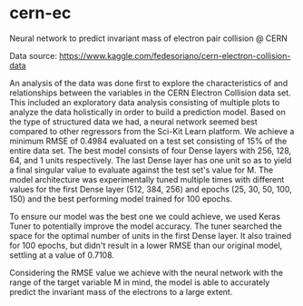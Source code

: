 # cern-ec
Neural network to predict invariant mass of electron pair collision @ CERN

Data source: https://www.kaggle.com/fedesoriano/cern-electron-collision-data

An analysis of the data was done first to explore the characteristics of and relationships between the
variables in the CERN Electron Collision data set. This included an exploratory data analysis consisting
of multiple plots to analyze the data holistically in order to build a prediction model. Based on the type
of structured data we had, a neural network seemed best compared to other regressors from the Sci-Kit Learn
platform. We achieve a minimum RMSE of 0.4984 evaluated on a test set consisting of 15% of the entire data
set. The best model consists of four Dense layers with 256, 128, 64, and 1 units respectively. The last Dense
layer has one unit so as to yield a final singular value to evaluate against the test set's value for M.
The model architecture was experimentally tuned multiple times with different values for the first Dense
layer (512, 384, 256) and epochs (25, 30, 50, 100, 150) and the best performing model trained for 100 epochs.

To ensure our model was the best one we could achieve, we used Keras Tuner to potentially improve the model
accuracy. The tuner searched the space for the optimal number of units in the first Dense layer. It also
trained for 100 epochs, but didn't result in a lower RMSE than our original model, settling at a value of
0.7108.

Considering the RMSE value we achieve with the neural network with the range of the target variable M in mind,
the model is able to accurately predict the invariant mass of the electrons to a large extent.
